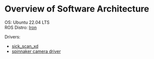# Overview of Software Architecture

OS: Ubuntu 22.04 LTS  
ROS Distro: [Iron](https://docs.ros.org/en/iron/Releases/Release-Iron-Irwini.html)  
  
Drivers:  
 - [sick_scan_xd](https://github.com/SICKAG/sick_scan_xd/blob/develop/INSTALL-ROS2.md#build-on-linux-ros2)  
 - [spinnaker camera driver](https://index.ros.org/p/spinnaker_camera_driver/)  
